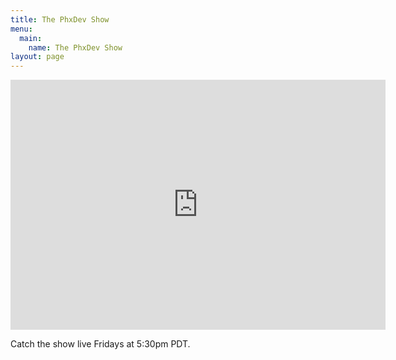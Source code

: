 ```yaml
---
title: The PhxDev Show
menu:
  main:
    name: The PhxDev Show
layout: page
---
```

<iframe src="https://stream-room-forwarder.glitch.me/" style="border:0px #ffffff none;" name="myiFrame" scrolling="no" frameborder="1" marginheight="0px" marginwidth="0px" height="400px" width="600px" allowfullscreen></iframe>

Catch the show live Fridays at 5:30pm PDT.